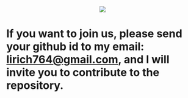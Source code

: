 <div align="center">
  <img src=".joinus1.png"/>
</div>

# If you want to join us, please send your github id to my email: lirich764@gmail.com, and I will invite you to contribute to the repository.
